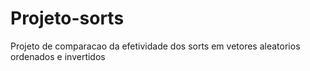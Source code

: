 # Projeto-sorts
Projeto de comparacao da efetividade dos sorts em vetores aleatorios ordenados e invertidos
